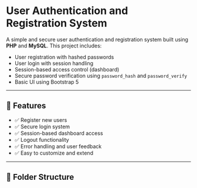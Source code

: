 # User Authentication and Registration System

A simple and secure user authentication and registration system built using **PHP** and **MySQL**. This project includes:

- User registration with hashed passwords
- User login with session handling
- Session-based access control (dashboard)
- Secure password verification using `password_hash` and `password_verify`
- Basic UI using Bootstrap 5

---

## 🚀 Features

- ✅ Register new users
- ✅ Secure login system
- ✅ Session-based dashboard access
- ✅ Logout functionality
- ✅ Error handling and user feedback
- ✅ Easy to customize and extend

---

## 📂 Folder Structure

